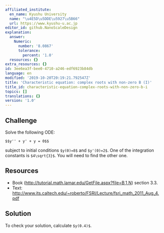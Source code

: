 ```yaml
---
affiliated_institute:
  en_name: Kyushu University
  name: "\u4E5D\u5DDE\u5927\u5B66"
  url: https://www.kyushu-u.ac.jp
editor_id: github.NanoScaleDesign
explanation:
  answer:
    Numeric:
      number: '8.0867'
      tolerance:
        percent: '1.0'
  resources: {}
extra_resources: {}
id: 3ee6ea3f-bee0-4710-a246-edf6923b84db
language: en
modified: '2019-10-20T20:19:21.792547Z'
title: 'Characteristic equation: complex roots with non-zero B (I)'
title_id: characteristic-equation-complex-roots-with-non-zero-b-i
topics: []
translations: {}
version: '1.0'
---
```


## Challenge

Solve the following ODE:

`$$y'' + y' + y = 0$$`

subject to initial conditions `$y(0)=8$` and `$y'(0)=2$`. One of the integration constants is `$4\sqrt{3}$`. You will need to find the other one.

## Resources

- Book (http://tutorial.math.lamar.edu/GetFile.aspx?file=B,1,N) section 3.3.
- Text: http://www.its.caltech.edu/~roberto/FSRI/Lecture/fsri_math_2011_Aug_4.pdf

## Solution

To check your solution, calculate `$y(0.4)$`.
